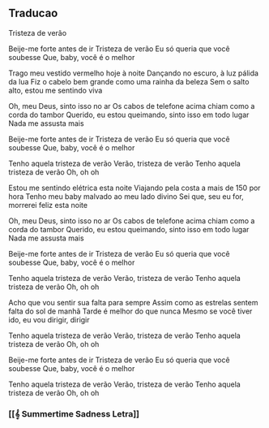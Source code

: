 
## Traducao

Tristeza de verão

Beije-me forte antes de ir
Tristeza de verão
Eu só queria que você soubesse
Que, baby, você é o melhor

Trago meu vestido vermelho hoje à noite
Dançando no escuro, à luz pálida da lua
Fiz o cabelo bem grande como uma rainha da beleza
Sem o salto alto, estou me sentindo viva

Oh, meu Deus, sinto isso no ar
Os cabos de telefone acima chiam como a corda do tambor
Querido, eu estou queimando, sinto isso em todo lugar
Nada me assusta mais

Beije-me forte antes de ir
Tristeza de verão
Eu só queria que você soubesse
Que, baby, você é o melhor

Tenho aquela tristeza de verão
Verão, tristeza de verão
Tenho aquela tristeza de verão
Oh, oh oh

Estou me sentindo elétrica esta noite
Viajando pela costa a mais de 150 por hora
Tenho meu baby malvado ao meu lado divino
Sei que, seu eu for, morrerei feliz esta noite

Oh, meu Deus, sinto isso no ar
Os cabos de telefone acima chiam como a corda do tambor
Querido, eu estou queimando, sinto isso em todo lugar
Nada me assusta mais

Beije-me forte antes de ir
Tristeza de verão
Eu só queria que você soubesse
Que, baby, você é o melhor

Tenho aquela tristeza de verão
Verão, tristeza de verão
Tenho aquela tristeza de verão
Oh, oh oh

Acho que vou sentir sua falta para sempre
Assim como as estrelas sentem falta do sol de manhã
Tarde é melhor do que nunca
Mesmo se você tiver ido, eu vou dirigir, dirigir

Tenho aquela tristeza de verão
Verão, tristeza de verão
Tenho aquela tristeza de verão
Oh, oh oh

Beije-me forte antes de ir
Tristeza de verão
Eu só queria que você soubesse
Que, baby, você é o melhor

Tenho aquela tristeza de verão
Verão, tristeza de verão
Tenho aquela tristeza de verão
Oh, oh oh

### [[𝄞 Summertime Sadness Letra]]